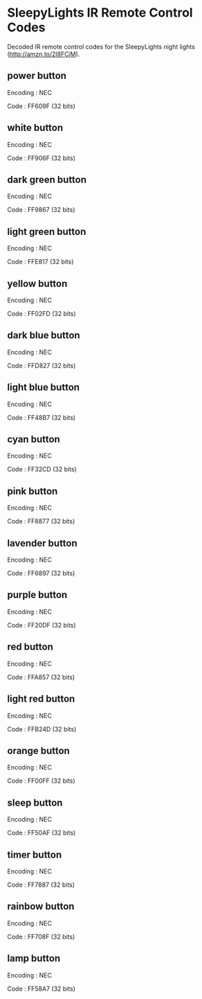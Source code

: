 # SleepyLights IR Remote Control Codes
Decoded IR remote control codes for the SleepyLights night lights (http://amzn.to/2l8FCjM).

## power button
Encoding  : NEC

Code      : FF609F (32 bits)

## white button
Encoding  : NEC

Code      : FF906F (32 bits)

## dark green button
Encoding  : NEC

Code      : FF9867 (32 bits)

## light green button
Encoding  : NEC

Code      : FFE817 (32 bits)

## yellow button
Encoding  : NEC

Code      : FF02FD (32 bits)

## dark blue button
Encoding  : NEC

Code      : FFD827 (32 bits)

## light blue button
Encoding  : NEC

Code      : FF48B7 (32 bits)

## cyan button
Encoding  : NEC

Code      : FF32CD (32 bits)

## pink button
Encoding  : NEC

Code      : FF8877 (32 bits)

## lavender button
Encoding  : NEC

Code      : FF6897 (32 bits)

## purple button
Encoding  : NEC

Code      : FF20DF (32 bits)

## red button
Encoding  : NEC

Code      : FFA857 (32 bits)

## light red button
Encoding  : NEC

Code      : FFB24D (32 bits)

## orange button
Encoding  : NEC

Code      : FF00FF (32 bits)

## sleep button
Encoding  : NEC

Code      : FF50AF (32 bits)

## timer button
Encoding  : NEC

Code      : FF7887 (32 bits)

## rainbow button
Encoding  : NEC

Code      : FF708F (32 bits)

## lamp button
Encoding  : NEC

Code      : FF58A7 (32 bits)
